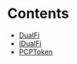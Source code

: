 

# Contents
- [DualFi](DualFi.sol/contract.DualFi.md)
- [IDualFi](IDualFi.sol/interface.IDualFi.md)
- [PCPToken](PCPToken.sol/contract.PCPToken.md)
